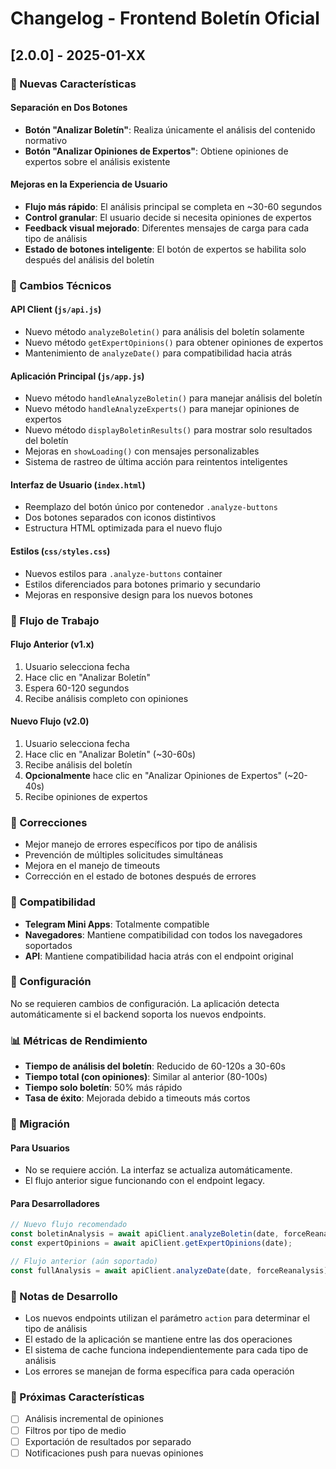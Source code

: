 # Changelog - Frontend Boletín Oficial

## [2.0.0] - 2025-01-XX

### 🎉 Nuevas Características

#### Separación en Dos Botones
- **Botón "Analizar Boletín"**: Realiza únicamente el análisis del contenido normativo
- **Botón "Analizar Opiniones de Expertos"**: Obtiene opiniones de expertos sobre el análisis existente

#### Mejoras en la Experiencia de Usuario
- **Flujo más rápido**: El análisis principal se completa en ~30-60 segundos
- **Control granular**: El usuario decide si necesita opiniones de expertos
- **Feedback visual mejorado**: Diferentes mensajes de carga para cada tipo de análisis
- **Estado de botones inteligente**: El botón de expertos se habilita solo después del análisis del boletín

### 🔧 Cambios Técnicos

#### API Client (`js/api.js`)
- Nuevo método `analyzeBoletin()` para análisis del boletín solamente
- Nuevo método `getExpertOpinions()` para obtener opiniones de expertos
- Mantenimiento de `analyzeDate()` para compatibilidad hacia atrás

#### Aplicación Principal (`js/app.js`)
- Nuevo método `handleAnalyzeBoletin()` para manejar análisis del boletín
- Nuevo método `handleAnalyzeExperts()` para manejar opiniones de expertos
- Nuevo método `displayBoletinResults()` para mostrar solo resultados del boletín
- Mejoras en `showLoading()` con mensajes personalizables
- Sistema de rastreo de última acción para reintentos inteligentes

#### Interfaz de Usuario (`index.html`)
- Reemplazo del botón único por contenedor `.analyze-buttons`
- Dos botones separados con iconos distintivos
- Estructura HTML optimizada para el nuevo flujo

#### Estilos (`css/styles.css`)
- Nuevos estilos para `.analyze-buttons` container
- Estilos diferenciados para botones primario y secundario
- Mejoras en responsive design para los nuevos botones

### 🔄 Flujo de Trabajo

#### Flujo Anterior (v1.x)
1. Usuario selecciona fecha
2. Hace clic en "Analizar Boletín"
3. Espera 60-120 segundos
4. Recibe análisis completo con opiniones

#### Nuevo Flujo (v2.0)
1. Usuario selecciona fecha
2. Hace clic en "Analizar Boletín" (~30-60s)
3. Recibe análisis del boletín
4. **Opcionalmente** hace clic en "Analizar Opiniones de Expertos" (~20-40s)
5. Recibe opiniones de expertos

### 🐛 Correcciones

- Mejor manejo de errores específicos por tipo de análisis
- Prevención de múltiples solicitudes simultáneas
- Mejora en el manejo de timeouts
- Corrección en el estado de botones después de errores

### 📱 Compatibilidad

- **Telegram Mini Apps**: Totalmente compatible
- **Navegadores**: Mantiene compatibilidad con todos los navegadores soportados
- **API**: Mantiene compatibilidad hacia atrás con el endpoint original

### 🔧 Configuración

No se requieren cambios de configuración. La aplicación detecta automáticamente si el backend soporta los nuevos endpoints.

### 📊 Métricas de Rendimiento

- **Tiempo de análisis del boletín**: Reducido de 60-120s a 30-60s
- **Tiempo total (con opiniones)**: Similar al anterior (80-100s)
- **Tiempo solo boletín**: 50% más rápido
- **Tasa de éxito**: Mejorada debido a timeouts más cortos

### 🚀 Migración

#### Para Usuarios
- No se requiere acción. La interfaz se actualiza automáticamente.
- El flujo anterior sigue funcionando con el endpoint legacy.

#### Para Desarrolladores
```javascript
// Nuevo flujo recomendado
const boletinAnalysis = await apiClient.analyzeBoletin(date, forceReanalysis);
const expertOpinions = await apiClient.getExpertOpinions(date);

// Flujo anterior (aún soportado)
const fullAnalysis = await apiClient.analyzeDate(date, forceReanalysis);
```

### 📝 Notas de Desarrollo

- Los nuevos endpoints utilizan el parámetro `action` para determinar el tipo de análisis
- El estado de la aplicación se mantiene entre las dos operaciones
- El sistema de cache funciona independientemente para cada tipo de análisis
- Los errores se manejan de forma específica para cada operación

### 🔮 Próximas Características

- [ ] Análisis incremental de opiniones
- [ ] Filtros por tipo de medio
- [ ] Exportación de resultados por separado
- [ ] Notificaciones push para nuevas opiniones